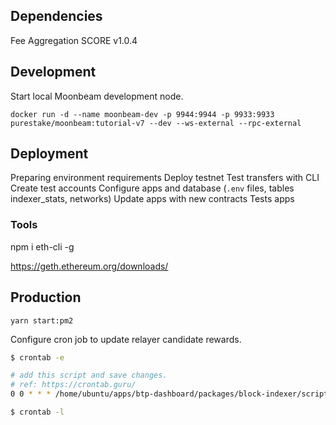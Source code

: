 ## Dependencies

Fee Aggregation SCORE v1.0.4

## Development

Start local Moonbeam development node.

`docker run -d --name moonbeam-dev -p 9944:9944 -p 9933:9933 purestake/moonbeam:tutorial-v7 --dev --ws-external --rpc-external`

## Deployment

 Preparing environment requirements
 Deploy testnet
 Test transfers with CLI
 Create test accounts
 Configure apps and database (`.env` files, tables indexer_stats, networks)
 Update apps with new contracts
 Tests apps

### Tools

npm i eth-cli -g

https://geth.ethereum.org/downloads/

## Production

`yarn start:pm2`

Configure cron job to update relayer candidate rewards.

```bash
$ crontab -e

# add this script and save changes.
# ref: https://crontab.guru/
0 0 * * * /home/ubuntu/apps/btp-dashboard/packages/block-indexer/scripts/reward_reader.sh

$ crontab -l
```
